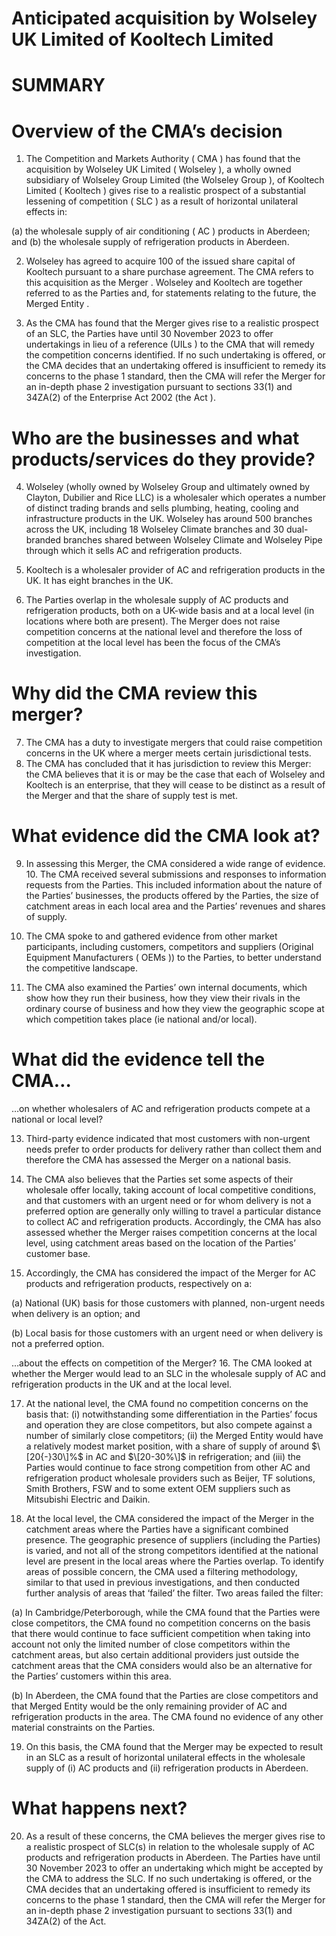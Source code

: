 # Anticipated acquisition by Wolseley UK Limited of Kooltech Limited

# SUMMARY

# Overview of the CMA’s decision

1. The Competition and Markets Authority ( CMA ) has found that the acquisition by Wolseley UK Limited ( Wolseley ), a wholly owned subsidiary of Wolseley Group Limited (the Wolseley Group ), of Kooltech Limited ( Kooltech ) gives rise to a realistic prospect of a substantial lessening of competition ( SLC ) as a result of horizontal unilateral effects in:

(a) the wholesale supply of air conditioning ( AC ) products in Aberdeen; and (b) the wholesale supply of refrigeration products in Aberdeen.

2. Wolseley has agreed to acquire $100%$ of the issued share capital of Kooltech pursuant to a share purchase agreement. The CMA refers to this acquisition as the Merger . Wolseley and Kooltech are together referred to as the Parties and, for statements relating to the future, the Merged Entity .

3. As the CMA has found that the Merger gives rise to a realistic prospect of an SLC, the Parties have until 30 November 2023 to offer undertakings in lieu of a reference (UILs ) to the CMA that will remedy the competition concerns identified. If no such undertaking is offered, or the CMA decides that an undertaking offered is insufficient to remedy its concerns to the phase 1 standard, then the CMA will refer the Merger for an in-depth phase 2 investigation pursuant to sections 33(1) and 34ZA(2) of the Enterprise Act 2002 (the Act ).


# Who are the businesses and what products/services do they provide?

4. Wolseley (wholly owned by Wolseley Group and ultimately owned by Clayton, Dubilier and Rice LLC) is a wholesaler which operates a number of distinct trading brands and sells plumbing, heating, cooling and infrastructure products in the UK. Wolseley has around 500 branches across the UK, including 18 Wolseley Climate branches and 30 dual-branded branches shared between Wolseley Climate and Wolseley Pipe through which it sells AC and refrigeration products.

5. Kooltech is a wholesaler provider of AC and refrigeration products in the UK. It has eight branches in the UK.

6. The Parties overlap in the wholesale supply of AC products and refrigeration products, both on a UK-wide basis and at a local level (in locations where both are present). The Merger does not raise competition concerns at the national level and therefore the loss of competition at the local level has been the focus of the CMA’s investigation.


# Why did the CMA review this merger?

7. The CMA has a duty to investigate mergers that could raise competition concerns in the UK where a merger meets certain jurisdictional tests.
8. The CMA has concluded that it has jurisdiction to review this Merger: the CMA believes that it is or may be the case that each of Wolseley and Kooltech is an enterprise, that they will cease to be distinct as a result of the Merger and that the share of supply test is met.

# What evidence did the CMA look at?

9. In assessing this Merger, the CMA considered a wide range of evidence. 10. The CMA received several submissions and responses to information requests from the Parties. This included information about the nature of the Parties’ businesses, the products offered by the Parties, the size of catchment areas in each local area and the Parties’ revenues and shares of supply.

10. The CMA spoke to and gathered evidence from other market participants, including customers, competitors and suppliers (Original Equipment Manufacturers ( OEMs )) to the Parties, to better understand the competitive landscape.

11. The CMA also examined the Parties’ own internal documents, which show how they run their business, how they view their rivals in the ordinary course of business and how they view the geographic scope at which competition takes place (ie national and/or local).


# What did the evidence tell the CMA…

…on whether wholesalers of AC and refrigeration products compete at a national or local level?

13. Third-party evidence indicated that most customers with non-urgent needs prefer to order products for delivery rather than collect them and therefore the CMA has assessed the Merger on a national basis.

14. The CMA also believes that the Parties set some aspects of their wholesale offer locally, taking account of local competitive conditions, and that customers with an urgent need or for whom delivery is not a preferred option are generally only willing to travel a particular distance to collect AC and refrigeration products. Accordingly, the CMA has also assessed whether the Merger raises competition concerns at the local level, using catchment areas based on the location of the Parties’ customer base.

15. Accordingly, the CMA has considered the impact of the Merger for AC products and refrigeration products, respectively on a:


(a) National (UK) basis for those customers with planned, non-urgent needs when delivery is an option; and

(b) Local basis for those customers with an urgent need or when delivery is not a preferred option.

…about the effects on competition of the Merger? 16. The CMA looked at whether the Merger would lead to an SLC in the wholesale supply of AC and refrigeration products in the UK and at the local level.

17. At the national level, the CMA found no competition concerns on the basis that: (i) notwithstanding some differentiation in the Parties’ focus and operation they are close competitors, but also compete against a number of similarly close competitors; (ii) the Merged Entity would have a relatively modest market position, with a share of supply of around $\[20{-}30\]%$ in AC and $\[20-30%\]$ in refrigeration; and (iii) the Parties would continue to face strong competition from other AC and refrigeration product wholesale providers such as Beijer, TF solutions, Smith Brothers, FSW and to some extent OEM suppliers such as Mitsubishi Electric and Daikin.

18. At the local level, the CMA considered the impact of the Merger in the catchment areas where the Parties have a significant combined presence. The geographic presence of suppliers (including the Parties) is varied, and not all of the strong competitors identified at the national level are present in the local areas where the Parties overlap. To identify areas of possible concern, the CMA used a filtering methodology, similar to that used in previous investigations, and then conducted further analysis of areas that ‘failed’ the filter. Two areas failed the filter:


(a) In Cambridge/Peterborough, while the CMA found that the Parties were close competitors, the CMA found no competition concerns on the basis that there would continue to face sufficient competition when taking into account not only the limited number of close competitors within the catchment areas, but also certain additional providers just outside the catchment areas that the CMA considers would also be an alternative for the Parties’ customers within this area.

(b) In Aberdeen, the CMA found that the Parties are close competitors and that Merged Entity would be the only remaining provider of AC and refrigeration products in the area. The CMA found no evidence of any other material constraints on the Parties.

19. On this basis, the CMA found that the Merger may be expected to result in an SLC as a result of horizontal unilateral effects in the wholesale supply of (i) AC products and (ii) refrigeration products in Aberdeen.

# What happens next?

20. As a result of these concerns, the CMA believes the merger gives rise to a realistic prospect of SLC(s) in relation to the wholesale supply of AC products and refrigeration products in Aberdeen. The Parties have until 30 November 2023 to offer an undertaking which might be accepted by the CMA to address the SLC. If no such undertaking is offered, or the CMA decides that an undertaking offered is insufficient to remedy its concerns to the phase 1 standard, then the CMA will refer the Merger for an in-depth phase 2 investigation pursuant to sections 33(1) and 34ZA(2) of the Act.